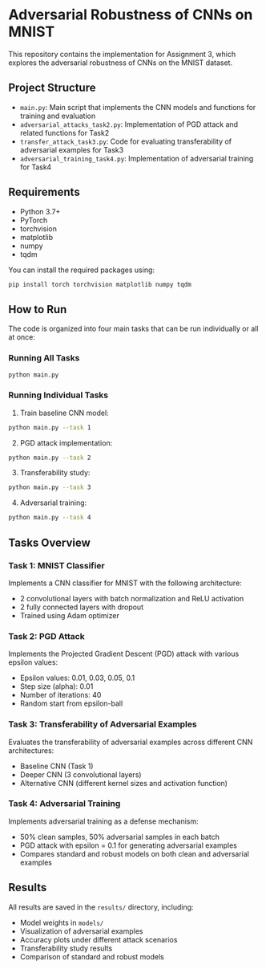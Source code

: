 # Adversarial Robustness of CNNs on MNIST

This repository contains the implementation for Assignment 3, which explores the adversarial robustness of CNNs on the MNIST dataset.

## Project Structure

- `main.py`: Main script that implements the CNN models and functions for training and evaluation
- `adversarial_attacks_task2.py`: Implementation of PGD attack and related functions for Task2
- `transfer_attack_task3.py`: Code for evaluating transferability of adversarial examples for Task3
- `adversarial_training_task4.py`: Implementation of adversarial training for Task4

## Requirements

- Python 3.7+
- PyTorch
- torchvision
- matplotlib
- numpy
- tqdm

You can install the required packages using:

```bash
pip install torch torchvision matplotlib numpy tqdm
```

## How to Run

The code is organized into four main tasks that can be run individually or all at once:

### Running All Tasks

```bash
python main.py
```

### Running Individual Tasks

1. Train baseline CNN model:
```bash
python main.py --task 1
```

2. PGD attack implementation:
```bash
python main.py --task 2
```

3. Transferability study:
```bash
python main.py --task 3
```

4. Adversarial training:
```bash
python main.py --task 4
```

## Tasks Overview

### Task 1: MNIST Classifier
Implements a CNN classifier for MNIST with the following architecture:
- 2 convolutional layers with batch normalization and ReLU activation
- 2 fully connected layers with dropout
- Trained using Adam optimizer

### Task 2: PGD Attack
Implements the Projected Gradient Descent (PGD) attack with various epsilon values:
- Epsilon values: 0.01, 0.03, 0.05, 0.1
- Step size (alpha): 0.01
- Number of iterations: 40
- Random start from epsilon-ball

### Task 3: Transferability of Adversarial Examples
Evaluates the transferability of adversarial examples across different CNN architectures:
- Baseline CNN (Task 1)
- Deeper CNN (3 convolutional layers)
- Alternative CNN (different kernel sizes and activation function)

### Task 4: Adversarial Training
Implements adversarial training as a defense mechanism:
- 50% clean samples, 50% adversarial samples in each batch
- PGD attack with epsilon = 0.1 for generating adversarial examples
- Compares standard and robust models on both clean and adversarial examples

## Results

All results are saved in the `results/` directory, including:
- Model weights in `models/`
- Visualization of adversarial examples
- Accuracy plots under different attack scenarios
- Transferability study results
- Comparison of standard and robust models 
